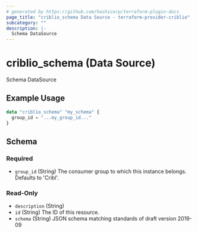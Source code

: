 ```yaml
---
# generated by https://github.com/hashicorp/terraform-plugin-docs
page_title: "criblio_schema Data Source - terraform-provider-criblio"
subcategory: ""
description: |-
  Schema DataSource
---
```


# criblio_schema (Data Source)

Schema DataSource

## Example Usage

```terraform
data "criblio_schema" "my_schema" {
  group_id = "...my_group_id..."
}
```

<!-- schema generated by tfplugindocs -->
## Schema

### Required

- `group_id` (String) The consumer group to which this instance belongs. Defaults to 'Cribl'.

### Read-Only

- `description` (String)
- `id` (String) The ID of this resource.
- `schema` (String) JSON schema matching standards of draft version 2019-09
